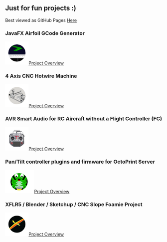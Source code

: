 ## Just for fun projects :)

Best viewed as GitHub Pages [Here](https://c-devine.github.io/Projects/)

### JavaFX Airfoil GCode Generator

![JFX_GGode](content/jfx_gcode/img/jfx_gcode-button-small.png?raw=true)[Project Overview](content/jfx_gcode/jfx_gcode.md)


### 4 Axis CNC Hotwire Machine
![4Axis](content/4axis/img/4axis-button-small.png?raw=true)[Project Overview](content/4axis/4axis.md)


### AVR Smart Audio for RC Aircraft without a Flight Controller (FC)

![AvrSA](content/avrsa/img/avrsa-button-small.png?raw=true)[Project Overview](content/avrsa/avrsa.md)


### Pan/Tilt controller plugins and firmware for OctoPrint Server

![PanTilt](content/pantilt/img/pantilt-button-small.png?raw=true)[Project Overview](content/pantilt/pantilt.md)


### XFLR5 / Blender / Sketchup / CNC Slope Foamie Project

![XFLR5](content/xflr5/img/xflr5-button-small.png?raw=true)[Project Overview](content/xflr5/xflr5.md)
